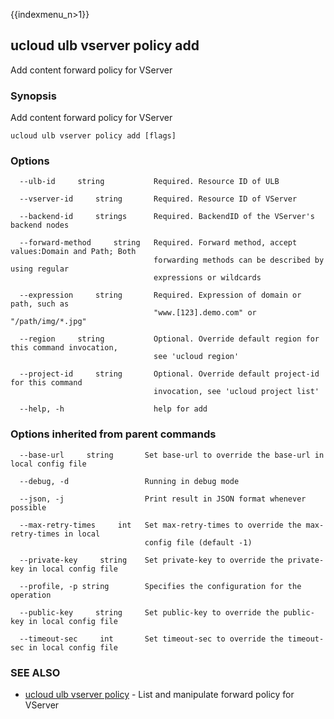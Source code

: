 {{indexmenu_n>1}}

## ucloud ulb vserver policy add

Add content forward policy for VServer

### Synopsis

Add content forward policy for VServer

```
ucloud ulb vserver policy add [flags]
```

### Options

```
  --ulb-id     string           Required. Resource ID of ULB 

  --vserver-id     string       Required. Resource ID of VServer 

  --backend-id     strings      Required. BackendID of the VServer's backend nodes 

  --forward-method     string   Required. Forward method, accept values:Domain and Path; Both
                                forwarding methods can be described by using regular
                                expressions or wildcards 

  --expression     string       Required. Expression of domain or path, such as
                                "www.[123].demo.com" or "/path/img/*.jpg" 

  --region     string           Optional. Override default region for this command invocation,
                                see 'ucloud region' 

  --project-id     string       Optional. Override default project-id for this command
                                invocation, see 'ucloud project list' 

  --help, -h                    help for add 

```

### Options inherited from parent commands

```
  --base-url     string       Set base-url to override the base-url in local config file 

  --debug, -d                 Running in debug mode 

  --json, -j                  Print result in JSON format whenever possible 

  --max-retry-times     int   Set max-retry-times to override the max-retry-times in local
                              config file (default -1) 

  --private-key     string    Set private-key to override the private-key in local config file 

  --profile, -p string        Specifies the configuration for the operation 

  --public-key     string     Set public-key to override the public-key in local config file 

  --timeout-sec     int       Set timeout-sec to override the timeout-sec in local config file 

```

### SEE ALSO

* [ucloud ulb vserver policy](developer/cli/cmd/ucloud/ulb/vserver/policy)	 - List and manipulate forward policy for VServer

